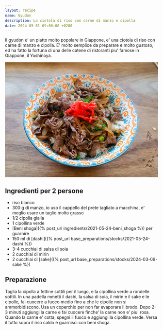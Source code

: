 ```yaml
---
layout: recipe
name: Gyudon
description: La ciotola di riso con carne di manzo e cipolla
date: 2024-05-01 09:00:00 +0200
---
```


Il gyudon e' un piatto molto popolare in Giappone, e' una ciotola di riso con carne di manzo e cipolla. E' molto semplice da preparare e molto gustoso, ed ha fatto la fortuna di una delle catene di ristoranti piu' famose in Giappone, il Yoshinoya.

![Oyakodon](/assets/images/gyudon.jpg)

## Ingredienti per 2 persone

- riso bianco
- 300 g di manzo, io uso il cappello del prete tagliato a macchina, e' meglio usare un taglio molto grasso
- 1/2 cipolla gialla
- 1 cipollina verde
- [Beni shoga]({% post_url ingredients/2021-05-24-beni_shoga %}) per guarnire
- 150 ml di [dashi]({% post_url base_preparations/stocks/2021-05-24-dashi %})
- 3-4 cucchiai di salsa di soia
- 2 cucchiai di mirin
- 2 cucchiai di [sake]({% post_url base_preparations/stocks/2024-03-09-sake %})

## Preparazione

Taglia la cipolla a fettine sottili per il lungo, e la cipollina verde a rondelle sottili.
In una padella mmetti il dashi, la salsa di soia, il mirin e il sake e le cipolle, fai cuocere a fuoco medio fino a che le cipolle non si ammorbidiscono.
Usa un coperchio per non far evaporare il brodo. Dopo 2-3 minuti aggiungi la carne e fai cuocere finche' la carne non e' piu' rosa.
Quando la carne e' cotta, spegni il fuoco e aggiungi la cipollina verde. Versa il tutto sopra il riso caldo e guarnisci con beni shoga.
